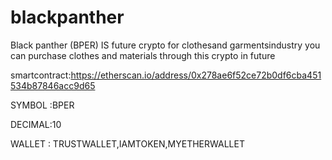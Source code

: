# blackpanther
Black panther (BPER) IS  future crypto for  clothesand
garmentsindustry you can purchase clothes and materials through this crypto in future

smartcontract:https://etherscan.io/address/0x278ae6f52ce72b0df6cba451534b87846acc9d65

SYMBOL :BPER

DECIMAL:10

WALLET : TRUSTWALLET,IAMTOKEN,MYETHERWALLET




